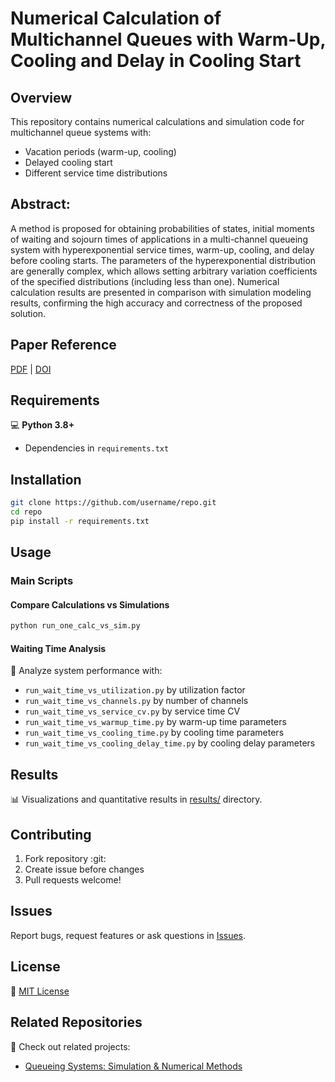 # Numerical Calculation of Multichannel Queues with Warm-Up, Cooling and Delay in Cooling Start

## Overview
This repository contains numerical calculations and simulation code for multichannel queue systems with:
- Vacation periods (warm-up, cooling)
- Delayed cooling start
- Different service time distributions

## Abstract: 

A method is proposed for obtaining probabilities of states, initial moments of waiting and sojourn times of applications in a multi-channel queueing system with hyperexponential service times, warm-up, cooling, and delay before cooling starts. The parameters of the hyperexponential distribution are generally complex, which allows setting arbitrary variation coefficients of the specified distributions (including less than one). Numerical calculation results are presented in comparison with simulation modeling results, confirming the high accuracy and correctness of the proposed solution. 

## Paper Reference

[PDF](https://doi.org/10.25791/aviakosmos.1.2025.1456) | [DOI](https://doi.org/10.25791/aviakosmos.1.2025.1456)


## Requirements
:computer: **Python 3.8+**
- Dependencies in `requirements.txt`

## Installation
```bash
git clone https://github.com/username/repo.git
cd repo
pip install -r requirements.txt
```

## Usage

### Main Scripts

#### Compare Calculations vs Simulations
```bash
python run_one_calc_vs_sim.py 
```

#### Waiting Time Analysis
🚀 Analyze system performance with:
- `run_wait_time_vs_utilization.py` by utilization factor
- `run_wait_time_vs_channels.py` by number of channels
- `run_wait_time_vs_service_cv.py` by service time CV
- `run_wait_time_vs_warmup_time.py` by warm-up time parameters
- `run_wait_time_vs_cooling_time.py` by cooling time parameters
- `run_wait_time_vs_cooling_delay_time.py` by cooling delay parameters

## Results

📊 Visualizations and quantitative results in [results/](results/) directory.

## Contributing

1. Fork repository :git:
2. Create issue before changes
3. Pull requests welcome!

## Issues

Report bugs, request features or ask questions in [Issues](https://github.com/xabarov/queue_with_vacations/issues).

## License

:page_facing_up: [MIT License](LICENSE)

## Related Repositories

:link: Check out related projects:
- [Queueing Systems: Simulation & Numerical Methods](https://github.com/xabarov/most-queue)